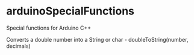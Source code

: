# arduinoSpecialFunctions
Special functions for Arduino C++

Converts a double number into a String or char - doubleToString(number, decimals)
